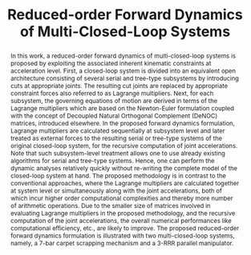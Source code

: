 ---
layout: project-page-new
title: "Reduced-order Forward Dynamics of Multi-Closed-Loop Systems"
authors:
  - name: Majid Koul
    sup: #
  - name: Suril V Shah
    sup: #
  - name: S K Saha∗
    sup: #
  - name: M Manivannan
    sup: #
affiliations:
  - name: IIIT Hyderabad, India
    link: #
    sup: #
permalink: publications/2013/Koul_Reduced-order
abstract: "In this work, a reduced-order forward dynamics of multi-closed-loop systems is proposed by exploiting the associated inherent kinematic constraints at acceleration level. First, a closed-loop system is divided into an equivalent open architecture consisting of several serial and tree-type subsystems by introducing cuts at appropriate joints. The resulting cut joints are replaced by appropriate constraint forces also referred to as Lagrange multipliers. Next, for each subsystem, the governing equations of motion are derived in terms of the Lagrange multipliers which are based on the Newton-Euler formulation coupled with the concept of Decoupled Natural Orthogonal Complement (DeNOC) matrices, introduced elsewhere. In the proposed forward dynamics formulation, Lagrange multipliers are calculated sequentially at subsystem level and later treated as external forces to the resulting serial or tree-type systems of the original closed-loop system, for the recursive computation of joint accelerations. Note that such subsystem-level treatment allows one to use already existing algorithms for serial and tree-type systems. Hence, one can perform the dynamic analyses relatively quickly without re-writing the complete model of the closed-loop system at hand. The proposed methodology is in contrast to the conventional approaches, where the Lagrange 
multipliers are calculated together at system level or simultaneously along with the joint accelerations, both of which incur higher order computational complexities and thereby more number of arithmetic operations. Due to the smaller size of matrices involved in evaluating Lagrange multipliers in the proposed methodology, and the recursive computation of the joint accelerations, the overall numerical performances like computational efficiency, etc., are likely to improve. The proposed reduced-order forward dynamics formulation is illustrated with two multi-closed-loop systems, namely, a 7-bar carpet scrapping mechanism and a 3-RRR parallel manipulator."
paper: https://robotics.iiit.ac.in/uploads/Main/Publications/Shah_etal_JMSD_13.pdf
# iframe: https://www.youtube.com/embed/jhjskX4FQwA

---